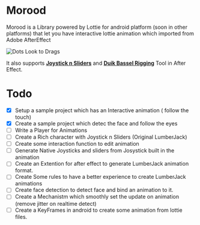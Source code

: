# Morood
Morood is a Library powered by Lottie for android platform (soon in other platforms) that let you have interactive lottie animation which imported from Adobe AfterEffect 

![Dots Look to Drags](https://github.com/amirghm/LumberJack/blob/master/dots-look-to-drags.gif)

It also supports [**Joystick n Sliders**](https://aescripts.com/joysticks-n-sliders/) and [**Duik Bassel Rigging**](https://rainboxlab.org/tools/duik/) Tool in After Effect. 



# Todo
- [x] Setup a sample project which has an Interactive animation ( follow the touch)
- [x] Create a sample project which detec the face and follow the eyes
- [ ] Write a Player for Animations
- [ ] Create a Rich character with Joystick n Sliders (Original LumberJack)
- [ ] Create some interaction function to edit animation
- [ ] Generate Native Joysticks and sliders from Josystick built in the animation
- [ ] Create an Extention for after effect to generate LumberJack animation format.
- [ ] Create Some rules to have a better experience to create LumberJack animations
- [ ] Create face detection to detect face and bind an animation to it.
- [ ] Create a Mechanistm which smoothly set the update on animation (remove jitter on realtime detect)
- [ ] Create a KeyFrames in android to create some animation from lottie files.
